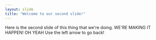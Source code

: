 ```yaml
---
layout: slide
title: "Welcome to our second slide!"
---
```

Here is the second slide of this thing that we're doing. WE'RE MAKING IT HAPPEN!
OH YEAH
Use the left arrow to go back!
